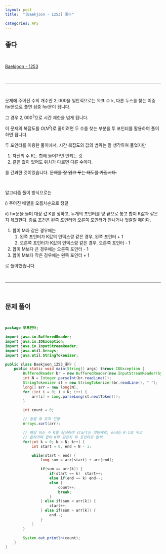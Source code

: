 ```yaml
---
layout: post
title:  "[Baekjoon - 1253] 좋다"

categories: APS
---
```


## 좋다

<br>

[Baekjoon - 1253](https://www.acmicpc.net/problem/1253)

<br>

***

<br>

문제에 주어진 수의 개수인 $2,000$을 일반적으로는 목표 수 k, 다른 두스를 찾는 이중 for문으로 풀면 삼중 for문이 됩니다.

그 경우 $2,000^{3}$으로 시간 제한을 넘게 됩니다.

이 문제의 복잡도를 $O(N^{2})$로 줄이려면 두 수를 찾는 부분을 투 포인터를 활용하여 풀이하면 됩니다.

투 포인터를 이용한 풀이에서, 시간 복잡도와 값의 범위는 잘 생각하여 풀었지만

1. 자신의 수 K는 합에 들어가면 안되는 것
2. 같은 값이 있어도 위치가 다르면 다른 수이다.

를 간과한 것이었습니다. ~~문제를 잘 읽고 푸는 태도를 가집시다.~~

<br>

알고리즘 풀이 방식으로는

$i)$ 주어진 배열을 오름차순으로 정렬

$ii)$ for문을 돌며 대상 값 K를 정하고, 두개의 포인터를 양 끝으로 놓고 합이 K값과 같은지 체크한다. 종료 조건은 왼쪽 포인터와 오른쪽 포인터가 만나거나 엇갈릴 때이다.

1. 합이 M과 같은 경우에는
   1. 왼쪽 포인터가 K값의 인덱스랑 같은 경우, 왼쪽 포인터 + 1
   2. 오른쪽 포인터가 K값의 인덱스랑 같은 경우, 오른쪽 포인터 - 1
2. 합이 M보다 큰 경우에는 오른쪽 포인터 - 1
3. 합이 M보다 작은 경우에는 왼쪽 포인터 + 1

로 풀이했습니다.

<br>

***


<br>

## 문제 풀이

<br>

```java
package 투포인터;

import java.io.BufferedReader;
import java.io.IOException;
import java.io.InputStreamReader;
import java.util.Arrays;
import java.util.StringTokenizer;

public class Baekjoon_1253_좋다 {
    public static void main(String[] args) throws IOException {
        BufferedReader br = new BufferedReader(new InputStreamReader(System.in));
        int N = Integer.parseInt(br.readLine());
        StringTokenizer st = new StringTokenizer(br.readLine(), " ");
        long[] arr = new long[N];
        for (int i = 0; i < N; i++) {
            arr[i] = Long.parseLong(st.nextToken());
        }

        int count = 0;

        // 정렬 후 로직 진행
        Arrays.sort(arr);

        // 해당 되는 수 K를 탐색하며 start는 첫번쨰로, end는 K-1로 두고
        // 좁혀가며 합이 K와 같은지 투 포인터로 탐색
        for(int k = 0; k < N; k++) {
            int start = 0, end = N - 1;

            while(start < end) {
                long sum = arr[start] + arr[end];

                if(sum == arr[k]) {
                    if(start == k)  start++;
                    else if(end == k) end--;
                    else {
                        count++;
                        break;
                    }
                } else if(sum < arr[k]) {
                    start++;
                } else if(sum > arr[k]) {
                    end--;
                }
            }
        }

        System.out.println(count);
    }
}
```